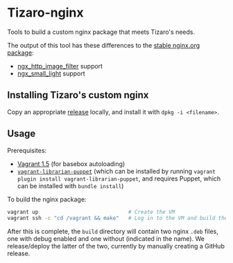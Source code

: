 # Tizaro-nginx

Tools to build a custom nginx package that meets Tizaro's needs.

The output of this tool has these differences to the [stable nginx.org
package](http://nginx.org/en/linux_packages.html#stable):

- [ngx_http_image_filter](http://nginx.org/en/docs/http/ngx_http_image_filter_module.html) support
- [ngx_small_light](https://github.com/cubicdaiya/ngx_small_light) support

## Installing Tizaro's custom nginx

Copy an appropriate [release](#TODO) locally, and install it
with `dpkg -i <filename>`.

## Usage

Prerequisites:

- [Vagrant 1.5](http://www.vagrantup.com/downloads.html) (for basebox
  autoloading)
- [`vagrant-librarian-puppet`](https://github.com/mhahn/vagrant-librarian-puppet)
  (which can be installed by running `vagrant plugin install vagrant-librarian-puppet`,
  and requires Puppet, which can be installed with `bundle install`)

To build the nginx package:

```bash
vagrant up                             # Create the VM
vagrant ssh -c "cd /vagrant && make"   # Log in to the VM and build the package
```

After this is complete, the `build` directory will contain two nginx
`.deb` files, one with debug enabled and one without (indicated in the
name). We release/deploy the latter of the two, currently by manually
creating a GitHub release.
